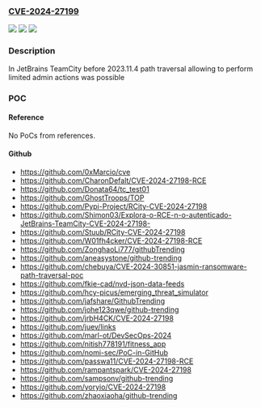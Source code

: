 ### [CVE-2024-27199](https://cve.mitre.org/cgi-bin/cvename.cgi?name=CVE-2024-27199)
![](https://img.shields.io/static/v1?label=Product&message=TeamCity&color=blue)
![](https://img.shields.io/static/v1?label=Version&message=0%3C%202023.11.4%20&color=brighgreen)
![](https://img.shields.io/static/v1?label=Vulnerability&message=CWE-23&color=brighgreen)

### Description

In JetBrains TeamCity before 2023.11.4 path traversal allowing to perform limited admin actions  was possible

### POC

#### Reference
No PoCs from references.

#### Github
- https://github.com/0xMarcio/cve
- https://github.com/CharonDefalt/CVE-2024-27198-RCE
- https://github.com/Donata64/tc_test01
- https://github.com/GhostTroops/TOP
- https://github.com/Pypi-Project/RCity-CVE-2024-27198
- https://github.com/Shimon03/Explora-o-RCE-n-o-autenticado-JetBrains-TeamCity-CVE-2024-27198-
- https://github.com/Stuub/RCity-CVE-2024-27198
- https://github.com/W01fh4cker/CVE-2024-27198-RCE
- https://github.com/ZonghaoLi777/githubTrending
- https://github.com/aneasystone/github-trending
- https://github.com/chebuya/CVE-2024-30851-jasmin-ransomware-path-traversal-poc
- https://github.com/fkie-cad/nvd-json-data-feeds
- https://github.com/hcy-picus/emerging_threat_simulator
- https://github.com/jafshare/GithubTrending
- https://github.com/johe123qwe/github-trending
- https://github.com/jrbH4CK/CVE-2024-27198
- https://github.com/juev/links
- https://github.com/marl-ot/DevSecOps-2024
- https://github.com/nitish778191/fitness_app
- https://github.com/nomi-sec/PoC-in-GitHub
- https://github.com/passwa11/CVE-2024-27198-RCE
- https://github.com/rampantspark/CVE-2024-27198
- https://github.com/sampsonv/github-trending
- https://github.com/yoryio/CVE-2024-27198
- https://github.com/zhaoxiaoha/github-trending

